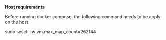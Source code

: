 **Host requirements**

Before running docker compose, the following command needs to be apply on the host 

sudo sysctl -w vm.max_map_count=262144